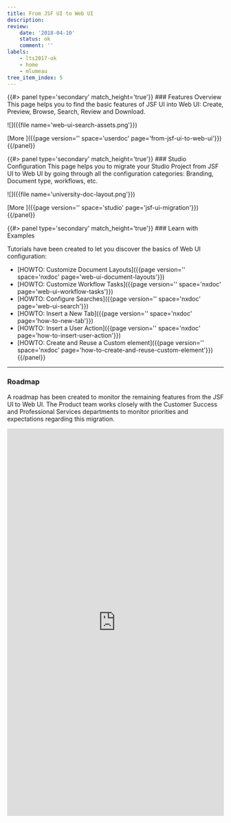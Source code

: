 ```yaml
---
title: From JSF UI to Web UI
description:
review:
    date: '2018-04-10'
    status: ok
    comment: ''
labels:
    - lts2017-ok
    - home
    - mlumeau
tree_item_index: 5
---
```


<div class="row" data-equalizer data-equalize-on="medium">
<div class="column medium-6">
{{#> panel type='secondary' match_height='true'}}
### Features Overview
This page helps you to find the basic features of JSF UI into Web UI: Create, Preview, Browse, Search, Review and Download.</br>

![]({{file name='web-ui-search-assets.png'}})

[More&nbsp;<i class="fa fa-long-arrow-right" aria-hidden="true"></i>]({{page version='' space='userdoc' page='from-jsf-ui-to-web-ui'}})
{{/panel}}
</div>

<div class="column medium-6">
{{#> panel type='secondary' match_height='true'}}
### Studio Configuration
This page helps you to migrate your Studio Project from JSF UI to Web UI by going through all the configuration categories: Branding, Document type, workflows, etc.

![]({{file name='university-doc-layout.png'}})

[More&nbsp;<i class="fa fa-long-arrow-right" aria-hidden="true"></i>]({{page version='' space='studio' page='jsf-ui-migration'}})
{{/panel}}
</div>
</div>


<div>
{{#> panel type='secondary' match_height='true'}}
### Learn with Examples

Tutorials have been created to let you discover the basics of Web UI configuration:
- [HOWTO: Customize Document Layouts]({{page version='' space='nxdoc' page='web-ui-document-layouts'}})
- [HOWTO: Customize Workflow Tasks]({{page version='' space='nxdoc' page='web-ui-workflow-tasks'}})
- [HOWTO: Configure Searches]({{page version='' space='nxdoc' page='web-ui-search'}})
- [HOWTO: Insert a New Tab]({{page version='' space='nxdoc' page='how-to-new-tab'}})
- [HOWTO: Insert a User Action]({{page version='' space='nxdoc' page='how-to-insert-user-action'}})
- [HOWTO: Create and Reuse a Custom element]({{page version='' space='nxdoc' page='how-to-create-and-reuse-custom-element'}})
{{/panel}}
</div>

* * *

### Roadmap

A roadmap has been created to monitor the remaining features from the JSF UI to Web UI. The Product team works closely with the Customer Success and Professional Services departments to monitor priorities and expectations regarding this migration.


<iframe src='https://ext.prodpad.com/ext/roadmap/aa5bf250154968a38503c461a2b1db138dcd0bea' height='900' width='100%' frameborder='0'></iframe>
